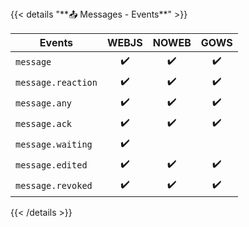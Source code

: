 <div></div>
{{< details "**📤 Messages - Events**" >}}

| **Events**         | WEBJS | NOWEB | GOWS |
| ------------------ | :---: | :---: | :--: |
| `message`          |  ✔️   |  ✔️   |  ✔️  |
| `message.reaction` |  ✔️   |  ✔️   |  ✔️  |
| `message.any`      |  ✔️   |  ✔️   |  ✔️  |
| `message.ack`      |  ✔️   |  ✔️   |  ✔️  |
| `message.waiting`  |  ✔️   |       |      |
| `message.edited`   |  ✔️   |  ✔️   |  ✔️  |
| `message.revoked`  |  ✔️   |  ✔️   |  ✔️  |

{{< /details >}}
